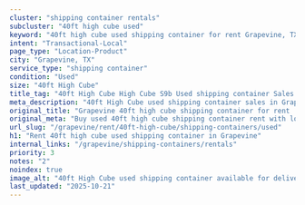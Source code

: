 ```yaml
---
cluster: "shipping container rentals"
subcluster: "40ft high cube used"
keyword: "40ft high cube used shipping container for rent Grapevine, TX"
intent: "Transactional-Local"
page_type: "Location-Product"
city: "Grapevine, TX"
service_type: "shipping container"
condition: "Used"
size: "40ft High Cube"
title_tag: "40ft High Cube High Cube S9b Used shipping container Sales in Grapevine | LC Container"
meta_description: "40ft High Cube used shipping container sales in Grapevine. High cube containers with extra height. Fast delivery, competitive pricing. Serving shipping containers area. Quote ID: YN7. Call (214) 524-4168 for your free quote today."
original_title: "Grapevine 40ft high cube shipping container for rent | LC"
original_meta: "Buy used 40ft high cube shipping container rent with local delivery in Grapevine, TX. LC Container — local Since 2003. Request a fast quote today."
url_slug: "/grapevine/rent/40ft-high-cube/shipping-containers/used"
h1: "Rent 40ft high cube used shipping container in Grapevine"
internal_links: "/grapevine/shipping-containers/rentals"
priority: 3
notes: "2"
noindex: true
image_alt: "40ft High Cube used shipping container available for delivery in Grapevine"
last_updated: "2025-10-21"
---
```


<!-- TODO: Add unique city/inventory copy, images, and internal links here. -->
